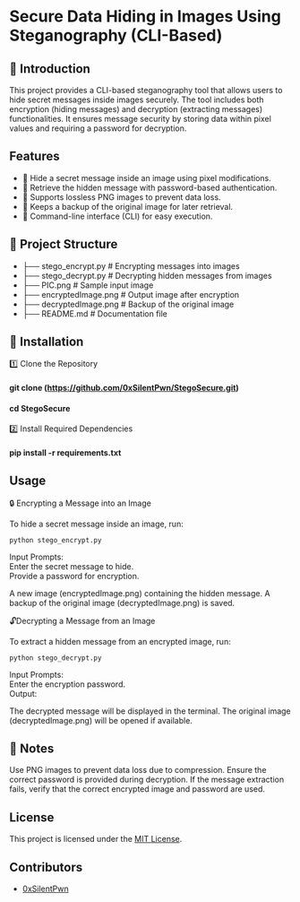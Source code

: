 # Secure Data Hiding in Images Using Steganography (CLI-Based)

## 🔐 Introduction
This project provides a CLI-based steganography tool that allows users to hide secret messages inside images securely. 
The tool includes both encryption (hiding messages) and decryption (extracting messages) functionalities. 
It ensures message security by storing data within pixel values and requiring a password for decryption.

## Features
- 🔹 Hide a secret message inside an image using pixel modifications.
- 🔹 Retrieve the hidden message with password-based authentication.
- 🔹 Supports lossless PNG images to prevent data loss.
- 🔹 Keeps a backup of the original image for later retrieval.
- 🔹 Command-line interface (CLI) for easy execution.

## 📂 Project Structure

- ├── stego_encrypt.py      # Encrypting messages into images
- ├── stego_decrypt.py      # Decrypting hidden messages from images
- ├── PIC.png               # Sample input image
- ├── encryptedImage.png    # Output image after encryption
- ├── decryptedImage.png    # Backup of the original image
- ├── README.md             # Documentation file

## 📌 Installation
1️⃣ Clone the Repository
#### git clone (https://github.com/0xSilentPwn/StegoSecure.git)
#### cd StegoSecure

2️⃣ Install Required Dependencies
#### pip install -r requirements.txt

## Usage
🔒 Encrypting a Message into an Image  

To hide a secret message inside an image, run:  

`python stego_encrypt.py`  

Input Prompts:  
Enter the secret message to hide.  
Provide a password for encryption.

A new image (encryptedImage.png) containing the hidden message.
A backup of the original image (decryptedImage.png) is saved.

🔓Decrypting a Message from an Image

To extract a hidden message from an encrypted image, run:

`python stego_decrypt.py`

Input Prompts:  
Enter the encryption password.  
Output:

The decrypted message will be displayed in the terminal.
The original image (decryptedImage.png) will be opened if available.

## 📜 Notes
Use PNG images to prevent data loss due to compression.
Ensure the correct password is provided during decryption.
If the message extraction fails, verify that the correct encrypted image and password are used.

## License
This project is licensed under the [MIT License](LICENSE).

## Contributors
- [0xSilentPwn](https://github.com/0xSilentPwn)